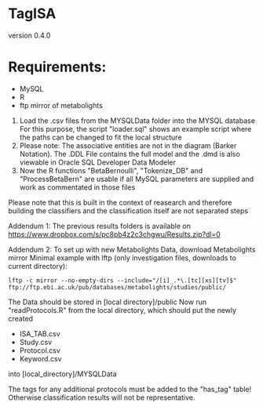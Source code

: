# TagISA

version 0.4.0

# Requirements:
* MySQL
* R
* ftp mirror of metabolights

1. Load the .csv files from the MYSQLData folder into the MYSQL database
    For this purpose, the script "loader.sql" shows an example script where the paths
    can be changed to fit the local structure
2. Please note: The associative entities are not in the diagram (Barker Notation).
    The .DDL File contains the full model and the .dmd is also viewable in Oracle SQL Developer Data Modeler
3. Now the R functions "BetaBernoulli", "Tokenize_DB" and "ProcessBetaBern" are usable if all MySQL parameters are supplied
   and work as commentated in those files
   
Please note that this is built in the context of reasearch and therefore 
building the classifiers and the classification itself are not separated steps


Addendum 1:
The previous results folders is available on
https://www.dropbox.com/s/pc8pb4z2c3chgwu/Results.zip?dl=0

Addendum 2:
To set up with new Metabolights Data, download Metabolights mirror
Minimal example with lftp (only investigation files, downloads to current directory):

```
lftp -c mirror --no-empty-dirs --include="/[i]_.*\.[tc][xs][tv]$" ftp://ftp.ebi.ac.uk/pub/databases/metabolights/studies/public/
```

The Data should be stored in [local directory]/public
Now run "readProtocols.R" from the local directory, which should put the newly created

* ISA_TAB.csv
* Study.csv
* Protocol.csv
* Keyword.csv

into [local_directory]/MYSQLData

The tags for any additional protocols must be added to the "has_tag" table! 
Otherwise classification results will not be representative.